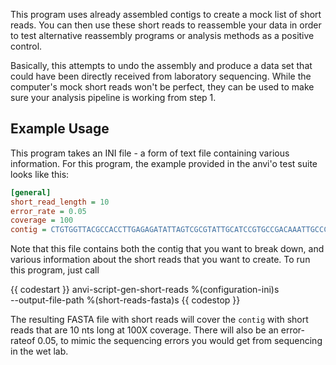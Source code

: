 This program uses already assembled contigs to create a mock list of short reads. You can then use these short reads to reassemble your data in order to test alternative reassembly programs or analysis methods as a positive control. 

Basically, this attempts to undo the assembly and produce a data set that could have been directly received from laboratory sequencing. While the computer's mock short reads won't be perfect, they can be used to make sure your analysis pipeline is working from step 1. 

## Example Usage

This program takes an INI file - a form of text file containing various information. For this program, the example provided in the anvi'o test suite looks like this: 

```ini
[general]
short_read_length = 10
error_rate = 0.05
coverage = 100
contig = CTGTGGTTACGCCACCTTGAGAGATATTAGTCGCGTATTGCATCCGTGCCGACAAATTGCCCAACGCATCGTTCCTTCTCCTAAGTAATTTAACATGCGT
```

Note that this file contains both the contig that you want to break down, and various information about the short reads that you want to create. To run this program, just call 

{{ codestart }}
anvi-script-gen-short-reads %(configuration-ini)s \
                                            --output-file-path %(short-reads-fasta)s
{{ codestop }}
    
The resulting FASTA file with short reads will cover the `contig` with short reads that are 10 nts long at 100X coverage. There will also be an error-rateof 0.05, to mimic the sequencing errors you would get from sequencing in the wet lab. 
